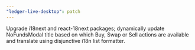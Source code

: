 ```yaml
---
"ledger-live-desktop": patch
---
```


Upgrade i18next and react-18next packages; dynamically update NoFundsModal title based on which Buy, Swap or Sell actions are available and translate using disjunctive i18n list formatter.
